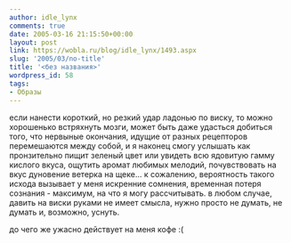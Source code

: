 ```yaml
---
author: idle_lynx
comments: true
date: 2005-03-16 21:15:50+00:00
layout: post
link: https://wobla.ru/blog/idle_lynx/1493.aspx
slug: '2005/03/no-title'
title: '<без названия>'
wordpress_id: 58
tags:
- Образы
---
```


если нанести короткий, но резкий удар ладонью по виску, то можно хорошенько встряхнуть мозги, может быть даже удасться добиться того, что нервыные окончания, идущие от разных рецепторов перемешаются между собой, и я наконец смогу услышать как пронзительно пищит зеленый цвет или увидеть всю ядовитую гамму кислого вкуса, ощутить аромат любимых мелодий, почувствовать на вкус дуновение ветерка на щеке... к сожалению, вероятность такого исхода вызывает у меня искренние сомнения, временная потеря сознания - максимум, на что я могу рассчитывать. в любом случае, давить на виски руками не имеет смысла, нужно просто не думать, не думать и, возможно, уснуть.

до чего же ужасно действует на меня кофе :(
